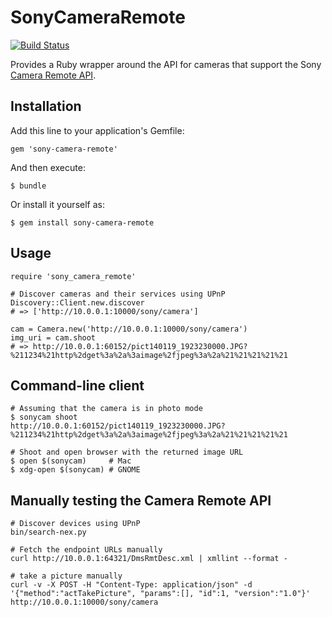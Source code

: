 # SonyCameraRemote

[![Build Status](https://secure.travis-ci.org/nerab/sony-camera-remote.png?branch=master)](http://travis-ci.org/nerab/sony-camera-remote)

Provides a Ruby wrapper around the API for cameras that support the Sony [Camera Remote API](http://developer.sony.com/develop/cameras/).

## Installation

Add this line to your application's Gemfile:

    gem 'sony-camera-remote'

And then execute:

    $ bundle

Or install it yourself as:

    $ gem install sony-camera-remote

## Usage

    require 'sony_camera_remote'

    # Discover cameras and their services using UPnP
    Discovery::Client.new.discover
    # => ['http://10.0.0.1:10000/sony/camera']

    cam = Camera.new('http://10.0.0.1:10000/sony/camera')
    img_uri = cam.shoot
    # => http://10.0.0.1:60152/pict140119_1923230000.JPG?%211234%21http%2dget%3a%2a%3aimage%2fjpeg%3a%2a%21%21%21%21%21

## Command-line client

    # Assuming that the camera is in photo mode
    $ sonycam shoot
    http://10.0.0.1:60152/pict140119_1923230000.JPG?%211234%21http%2dget%3a%2a%3aimage%2fjpeg%3a%2a%21%21%21%21%21

    # Shoot and open browser with the returned image URL
    $ open $(sonycam)     # Mac
    $ xdg-open $(sonycam) # GNOME

## Manually testing the Camera Remote API

    # Discover devices using UPnP
    bin/search-nex.py

    # Fetch the endpoint URLs manually
    curl http://10.0.0.1:64321/DmsRmtDesc.xml | xmllint --format -

    # take a picture manually
    curl -v -X POST -H "Content-Type: application/json" -d '{"method":"actTakePicture", "params":[], "id":1, "version":"1.0"}' http://10.0.0.1:10000/sony/camera
